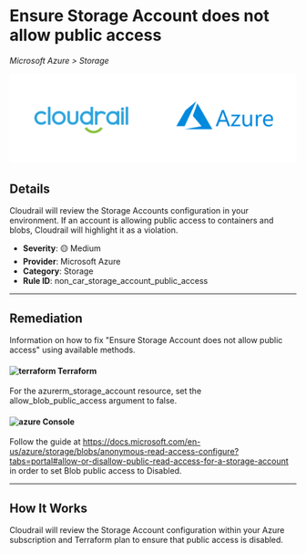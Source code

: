 # Ensure Storage Account does not allow public access

*Microsoft Azure > Storage*

![Cloudrail and Microsoft Azure logos](../images/cloudrail_azure.png)

## Details
Cloudrail will review the Storage Accounts configuration in your environment. If an account is allowing public access to containers and blobs, Cloudrail will highlight it as a violation.

- **Severity**: 🟡 Medium
- **Provider**: Microsoft Azure
- **Category**: Storage
- **Rule ID**: non_car_storage_account_public_access

---

## Remediation
Information on how to fix "Ensure Storage Account does not allow public access" using available methods.


####  <img src="../_media/emojis/terraform.png" alt="terraform" width="20"/>  Terraform
For the azurerm_storage_account resource, set the allow_blob_public_access argument to false.










####  <img src="../_media/emojis/azure.png" alt="azure" width="20"/> Console
Follow the guide at <https://docs.microsoft.com/en-us/azure/storage/blobs/anonymous-read-access-configure?tabs=portal#allow-or-disallow-public-read-access-for-a-storage-account> in order to set Blob public access to Disabled.




---

## How It Works
Cloudrail will review the Storage Account configuration within your Azure subscription and Terraform plan to ensure that public access is disabled.